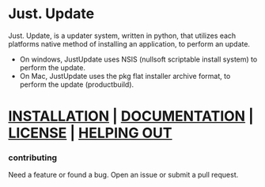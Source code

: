 # Just. Update
Just. Update, is a updater system, written in python, that utilizes each platforms native method of installing an application, to perform an update.
* On windows, JustUpdate uses NSIS (nullsoft scriptable install system) to perform the update.
* On Mac, JustUpdate uses the pkg flat installer archive format, to perform the update (productbuild).

# [INSTALLATION](https://NicklasMCHD.github.io/JustUpdate#installation) | [DOCUMENTATION](https://NicklasMCHD.github.io/JustUpdate#usage) | [LICENSE](https://github.com/NicklasMCHD/JustUpdate/blob/master/license) | [HELPING OUT](https://nicklasmchd.github.io/JustUpdate/#helping-out)

### contributing
Need a feature or found a bug. Open an issue or submit a pull request.

